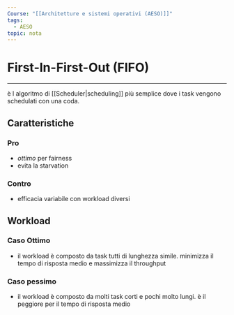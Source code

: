 ```yaml
---
Course: "[[Architetture e sistemi operativi (AESO)]]"
tags:
  - AESO
topic: nota
---
```


# First-In-First-Out (FIFO)
---
è l algoritmo di [[Scheduler|scheduling]] più semplice dove i task vengono schedulati con una coda.

## Caratteristiche



### Pro

- *ottimo* per fairness
- evita la starvation

### Contro

- efficacia variabile con workload diversi

## Workload

### Caso Ottimo

- il workload è composto da task tutti di lunghezza simile. minimizza il tempo di risposta medio e massimizza il throughput

### Caso pessimo

- il workload è composto da molti task corti e pochi molto lungi. è il peggiore per il tempo di risposta medio

